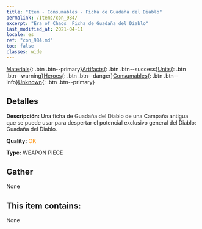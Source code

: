 ```yaml
---
title: "Item - Consumables - Ficha de Guadaña del Diablo"
permalink: /Items/con_984/
excerpt: "Era of Chaos  Ficha de Guadaña del Diablo"
last_modified_at: 2021-04-11
locale: es
ref: "con_984.md"
toc: false
classes: wide
---
```

 [Materials](/es/Items/){: .btn .btn--primary}[Artifacts](/es/Items/Artifacts/){: .btn .btn--success}[Units](/es/Items/Units/){: .btn .btn--warning}[Heroes](/es/Items/Heroes/){: .btn .btn--danger}[Consumables](/es/Items/Consumables/){: .btn .btn--info}[Unknown](/es/Items/Unknown/){: .btn .btn--primary}

## Detalles
 **Descripción:** Una ficha de Guadaña del Diablo de una Campaña antigua que se puede usar para despertar el potencial exclusivo general del Diablo: Guadaña del Diablo.

 **Quality:** <span style="color: #FF8C00">OK</span>

 **Type:** WEAPON PIECE

## Gather

  None

## This item contains:

  None

